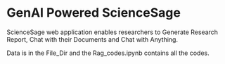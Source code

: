 # GenAI Powered ScienceSage

ScienceSage web application enables researchers to Generate Research Report, Chat with their Documents and Chat with Anything. 

Data is in the File_Dir and the Rag_codes.ipynb contains all the codes. 